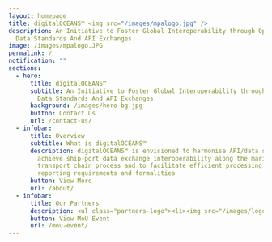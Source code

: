 ```yaml
---
layout: homepage
title: digitalOCEANS™ <img src="/images/mpalogo.jpg" />
description: An Initiative to Foster Global Interoperability through Open/Common
  Data Standards And API Exchanges
image: /images/mpalogo.JPG
permalink: /
notification: ""
sections:
  - hero:
      title: digitalOCEANS™
      subtitle: An Initiative to Foster Global Interoperability through Open/Common
        Data Standards And API Exchanges
      background: /images/hero-bg.jpg
      button: Contact Us
      url: /contact-us/
  - infobar:
      title: Overview
      subtitle: What is digitalOCEANS™
      description: digitalOCEANS™ is envisioned to harmonise API/data standards to
        achieve ship-port data exchange interoperability along the maritime
        transport chain process and to facilitate efficient processing of port
        reporting requirements and formalities
      button: View More
      url: /about/
  - infobar:
      title: Our Partners
      description: <ul class="partners-logo"><li><img src="/images/logo_cargosmart.svg" alt="CargoSmart" /></li><li><img src="/images/logo_gets_new.svg" alt="GeTS" width="180px" /></li><li><img src="/images/maersk_group_logo.svg" alt="Maersk GTD" /></li><li><img src="/images/logo_port_rotterdam.svg" alt="Port of Rotterdam Authority" /></li><li><img src="/images/logo_psa_international.svg" alt="PSA International" /></li><li><img src="/images/logo_dcsa_new.svg" alt="Digital Container Shipping Association" /></li></ul>
      button: View MoU Event
      url: /mou-event/
---
```

